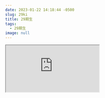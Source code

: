 ```yaml
---
date: 2023-01-22 14:18:44 -0500
slug: 29ki
title: 29期生
tags:
  - 29期生
image: null
---
```

<iframe src="https://docs.google.com/spreadsheets/d/e/2PACX-1vT7XHFxXVc-ZWSNLNsWC43zNTC1M3NPhgXrJ4fzBakuDpxfK26DPdrcP9Lj5dTYJOsmcv-4VjbrduYu/pubhtml?widget=true&amp;headers=false"></iframe>